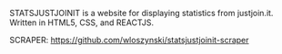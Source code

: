 STATSJUSTJOINIT is a website for displaying statistics from justjoin.it. Written in HTML5, CSS, and REACTJS.

SCRAPER: https://github.com/wloszynski/statsjustjoinit-scraper
